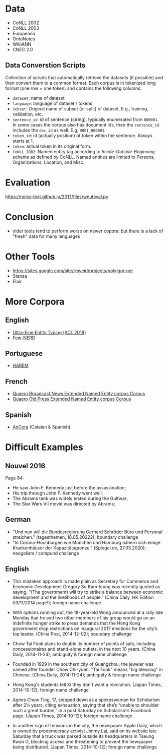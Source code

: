 # Data

- CoNLL 2002
- CoNLL 2003
- Europeana
- OntoNotes
- WikiANN
- CNEC 2.0

## Data Converstion Scripts

Collection of scripts that automatically retrieve the datasets (if possible) and then convert them to a common format. Each corpus is in tokenized long format (one row = one token) and contains the following columns:

- `dataset`: name of dataset
- `language`: language of dataset / tokens
- `subset`: Original name of subset (or split) of dataset. E.g., training, validation, etc.
- `sentence_id`: id of sentence (string), typically enumerated from `000001`. In some cases the corpus also has document ids, then the `sentence_id` includes the `doc_id` as well. E.g, `0001_000001`.
- `token_id`: id (actually position) of token within the sentence. Always starts at 1.
- `token`: actual token in its original form.
- `CoNLL_IOB2`: Named entity tag according to *Inside-Outside-Beginning* scheme as defined by CoNLL. Named entities are limited to Persons, Organizations, Location, and Misc. 

# Evaluation

https://noisy-text.github.io/2017/files/wnuteval.py


# Conclusion

- older tools tend to perform worse on newer copora: but there is a lack of "fresh" data for many languages

# Other Tools

- https://sites.google.com/site/rmyeid/projects/polylgot-ner
- Stanza
- Flair

# More Corpora

## English

- [Ultra-Fine Entity Typing (ACL 2018)](https://www.cs.utexas.edu/~eunsol/html_pages/open_entity.html)
- [Few-NERD](https://ningding97.github.io/fewnerd/)

## Portuguese

- [HAREM](https://www.linguateca.pt/HAREM/)

## French

- [Quaero Broadcast News Extended Named Entity corpus Corpus](http://catalog.elra.info/en-us/repository/browse/ELRA-S0349/)
- [Quaero Old Press Extended Named Entity corpus Corpus](http://catalog.elra.info/en-us/repository/browse/ELRA-W0073/)

## Spanish

- [AnCora](http://clic.ub.edu/corpus/en/ancora) (Catalan & Spanish)

# Difficult Examples

## Nouvel 2016

Page 84:

- He saw John F. Kennedy just before the assassination; 
- His trip through John F. Kennedy went well; 
- The Abrams tank was widely tested during the Gulfwar; 
- The Star Wars VII movie was directed by Abrams; 

## German

- "Und nun will die Bundesregierung Gerhard Schröder Büro und Personal streichen." (tagesthemen, 18.05.20222); boundary challenge 
- "In Corona-Hochburgen wie München und Hamburg nähern sich einige Krankenhäuser der Kapazitätsgrenze." (Spiegel.de, 27.03.2020); neogolism / compund challenge


## English

- This mistaken approach is made plain as Secretary for Commerce and Economic Development Gregory So Kam-leung was recently quoted as saying, "(The government) will try to strike a balance between economic development and the livelihoods of people." (China Daily, HK Edition 03/11/2014 page1); foreign name challenge

- With options running out, the 18-year-old Wong announced at a rally late Monday that he and two other members of his group would go on an indefinite hunger strike to press demands that the Hong Kong government drop restrictions on inaugural 2017 elections for the city’s top leader. (China Post, 2014-12-02); boundary challenge

- Chow Tai Fook plans to double its number of points of sale, including concessionaires and stand-alone outlets, in the next 10 years. (China Daily, 2014-11-24); ambiguity & foreign name challenge
- Founded in 1929 in the southern city of Guangzhou, the jeweler was named after founder Chow Chi-yuen. "Tai Fook" means "big blessing" in Chinese. (China Daily, 2014-11-24); ambiguity & foreign name challenge

- Hong Kong's students tell Xi they don't want a revolution. (Japan Times, 2014-10-12); foreign name challenge
- Agnes Chow Ting, 17, stepped down as a spokeswoman for Scholarism after 2½ years, citing exhaustion, saying that she’s “unable to shoulder such a great burden,” in a post Saturday on Scholarism’s Facebook page. (Japan Times, 2014-10-12); foreign name challenge
- In another sign of tensions in the city, the newspaper Apple Daily, which is owned by prodemocracy activist Jimmy Lai, said on its website late Saturday that a truck was parked outside its headquarters in Tseung Kwan O, blocking access and threatening to prevent the newspaper being distributed. (Japan Times, 2014-10-12); foreign name challenge
